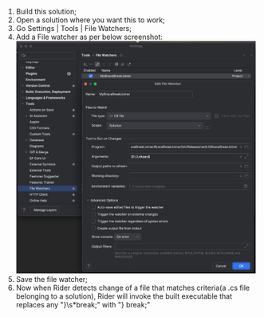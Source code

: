 
1. Build this solution;
2. Open a solution where you want this to work;
3. Go Settings | Tools | File Watchers;
4. Add a File watcher as per below screenshot:
![img.png](img.png)
5. Save the file watcher;
6. Now when Rider detects change of a file that matches criteria(a .cs file belonging to a solution), Rider will invoke the built executable that replaces any "}\s*break;" with "} break;"